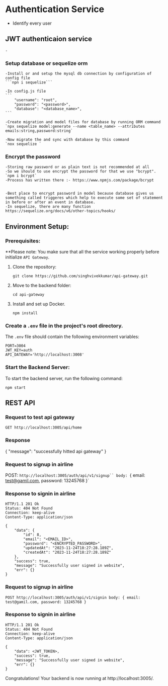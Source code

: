 # Authentication Service
- Identify every user

## JWT authenticaion service
	- 


### Setup database or sequelize orm
	-Install or and setup the mysql db connection by configuration of config file
	```npn i sequelize```

	-In config.js file
	```
		"username": "root",
    	"password": "<password>",
    	"database": "<database_name>",
	```

	-Create migration and model files for database by running ORM command
	`npx sequelize model:generate --name <table_name> --attributes emails:string,password:string`

	-Now migrate the and sync with database by this command 
	`nox sequelize `

### Encrypt the password
	-Storing raw password or as plain text is not recommended at all
	-So we should to use encrypt the password for that we use "bcrypt".
	`npm i bcrypt` 
	-Process has written there :- https://www.npmjs.com/package/bcrypt


	-Best place to encrypt password in model because database gives us something called triggeres which help to execute some set of statement in before or after an event in database.
	-In sequelize, there are many function https://sequelize.org/docs/v6/other-topics/hooks/

## Environment Setup:

### Prerequisites:

**Please note: You make sure that all the service working properly before initialize `API Gateway`.

1. Clone the repository:

   ```shell
   git clone https://github.com/singhvivekkumar/api-gateway.git
   ```

2. Move to the backend folder:

   ```shell
   cd api-gateway
   ```

3. Install and set up Docker.

	```shell
   npm install
   ```

### Create a `.env` file in the project's root directory.

The `.env` file should contain the following environment variables:

```shell
PORT=3004
JWT_KEY=auth
API_DATEWAY='http://localhost:3008'
```

### Start the Backend Server:

To start the backend server, run the following command:

```shell
npm start
```

## REST API

### Request to test api gateway

`GET http://localhost:3005/api/home`

### Response
{
  "message": "successfully hitted api gateway"
}

### Request to signup in airline

POST: `http://localhost:3005/auth/api/v1/signup``
body: `{
		email: test@gamil.com,
		password: 13245768
	}`


### Response to signin in airline

    HTTP/1.1 201 Ok
    Status: 404 Not Found
    Connection: keep-alive
    Content-Type: application/json

    {
    	"data": {
			"id": 8,
			"email": "<EMAIL_ID>",
			"password": "<ENCRYPTED_PASSWORD>",
			"updatedAt": "2023-11-24T18:27:28.189Z",
			"createdAt": "2023-11-24T18:27:28.189Z"
		},
    	"success": true,
    	"message": "Successfully user signed in website",
    	"err": {}
	}

### Request to signup in airline

`POST http://localhost:3005/auth/api/v1/signin
body: {
	email: test@gamil.com,
	password: 13245768
}
`

### Response to signin in airline

    HTTP/1.1 201 Ok
    Status: 404 Not Found
    Connection: keep-alive
    Content-Type: application/json

    {
    	"data": <JWT_TOKEN>,
    	"success": true,
    	"message": "Successfully user signed in website",
    	"err": {}
	}


Congratulations! Your backend is now running at http://localhost:3005/.